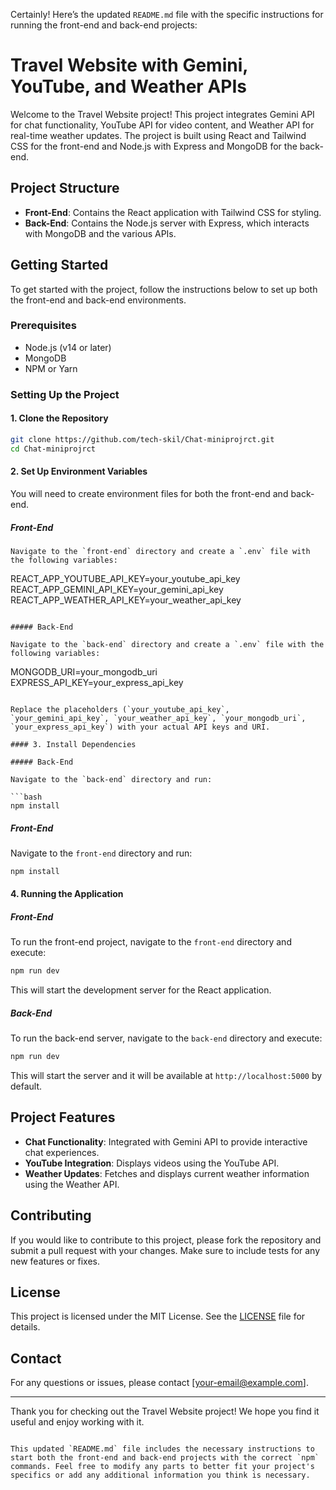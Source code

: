 Certainly! Here’s the updated `README.md` file with the specific instructions for running the front-end and back-end projects:


# Travel Website with Gemini, YouTube, and Weather APIs

Welcome to the Travel Website project! This project integrates Gemini API for chat functionality, YouTube API for video content, and Weather API for real-time weather updates. The project is built using React and Tailwind CSS for the front-end and Node.js with Express and MongoDB for the back-end.

## Project Structure

- **Front-End**: Contains the React application with Tailwind CSS for styling.
- **Back-End**: Contains the Node.js server with Express, which interacts with MongoDB and the various APIs.

## Getting Started

To get started with the project, follow the instructions below to set up both the front-end and back-end environments.

### Prerequisites

- Node.js (v14 or later)
- MongoDB
- NPM or Yarn

### Setting Up the Project

#### 1. Clone the Repository

```bash
git clone https://github.com/tech-skil/Chat-miniprojrct.git
cd Chat-miniprojrct
```

#### 2. Set Up Environment Variables

You will need to create environment files for both the front-end and back-end.

##### Front-End
```
Navigate to the `front-end` directory and create a `.env` file with the following variables:

```
REACT_APP_YOUTUBE_API_KEY=your_youtube_api_key
REACT_APP_GEMINI_API_KEY=your_gemini_api_key
REACT_APP_WEATHER_API_KEY=your_weather_api_key
```

##### Back-End

Navigate to the `back-end` directory and create a `.env` file with the following variables:

```
MONGODB_URI=your_mongodb_uri
EXPRESS_API_KEY=your_express_api_key
```

Replace the placeholders (`your_youtube_api_key`, `your_gemini_api_key`, `your_weather_api_key`, `your_mongodb_uri`, `your_express_api_key`) with your actual API keys and URI.

#### 3. Install Dependencies

##### Back-End

Navigate to the `back-end` directory and run:

```bash
npm install
```

##### Front-End

Navigate to the `front-end` directory and run:

```bash
npm install
```

#### 4. Running the Application

##### Front-End

To run the front-end project, navigate to the `front-end` directory and execute:

```bash
npm run dev
```

This will start the development server for the React application.

##### Back-End

To run the back-end server, navigate to the `back-end` directory and execute:

```bash
npm run dev
```

This will start the server and it will be available at `http://localhost:5000` by default.

## Project Features

- **Chat Functionality**: Integrated with Gemini API to provide interactive chat experiences.
- **YouTube Integration**: Displays videos using the YouTube API.
- **Weather Updates**: Fetches and displays current weather information using the Weather API.

## Contributing

If you would like to contribute to this project, please fork the repository and submit a pull request with your changes. Make sure to include tests for any new features or fixes.

## License

This project is licensed under the MIT License. See the [LICENSE](LICENSE) file for details.

## Contact

For any questions or issues, please contact [your-email@example.com].

---

Thank you for checking out the Travel Website project! We hope you find it useful and enjoy working with it.

```

This updated `README.md` file includes the necessary instructions to start both the front-end and back-end projects with the correct `npm` commands. Feel free to modify any parts to better fit your project's specifics or add any additional information you think is necessary.
